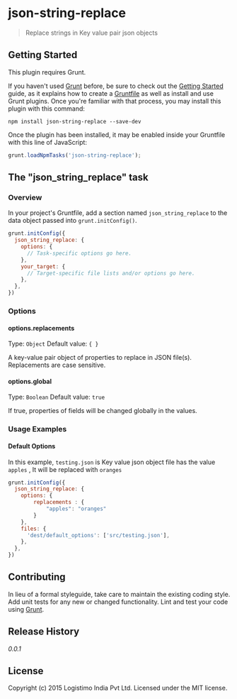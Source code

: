 # json-string-replace

> Replace strings in Key value pair json objects

## Getting Started
This plugin requires Grunt.

If you haven't used [Grunt](http://gruntjs.com/) before, be sure to check out the [Getting Started](http://gruntjs.com/getting-started) guide, as it explains how to create a [Gruntfile](http://gruntjs.com/sample-gruntfile) as well as install and use Grunt plugins. Once you're familiar with that process, you may install this plugin with this command:

```shell
npm install json-string-replace --save-dev
```

Once the plugin has been installed, it may be enabled inside your Gruntfile with this line of JavaScript:

```js
grunt.loadNpmTasks('json-string-replace');
```

## The "json_string_replace" task

### Overview
In your project's Gruntfile, add a section named `json_string_replace` to the data object passed into `grunt.initConfig()`.

```js
grunt.initConfig({
  json_string_replace: {
    options: {
      // Task-specific options go here.
    },
    your_target: {
      // Target-specific file lists and/or options go here.
    },
  },
})
```

### Options

#### options.replacements
Type: `Object`
Default value: `{ }`

A key-value pair object of properties to replace in JSON file(s). Replacements are case sensitive.

#### options.global
Type: `Boolean`
Default value: `true`

If true, properties of fields will be changed globally in the values.

### Usage Examples

#### Default Options
In this example, `testing.json` is Key value json object file has the value `apples` , It will be replaced with `oranges`

```js
grunt.initConfig({
  json_string_replace: {
    options: {
        replacements : {
            "apples": "oranges"
        }
    },
    files: {
      'dest/default_options': ['src/testing.json'],
    },
  },
})
```


## Contributing
In lieu of a formal styleguide, take care to maintain the existing coding style. Add unit tests for any new or changed functionality. Lint and test your code using [Grunt](http://gruntjs.com/).

## Release History
_0.0.1_

## License
Copyright (c) 2015 Logistimo India Pvt Ltd. Licensed under the MIT license.
